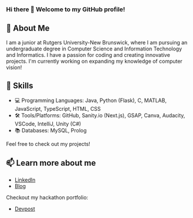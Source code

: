 ### Hi there 👋 Welcome to my GitHub profile!

## 🌟 About Me
I am a junior at Rutgers University-New Brunswick, where I am pursuing an undergraduate degree in Computer Science and Information Technology and Informatics. I have a passion for coding and creating innovative projects. I'm currently working on expanding my knowledge of computer vision! 

## 🚀 Skills
- 💻 Programming Languages: Java, Python (Flask), C, MATLAB, JavaScript, TypeScript, HTML, CSS
- 🛠️ Tools/Platforms: GitHub, Sanity.io (Next.js), GSAP, Canva, Audacity, VSCode, IntelliJ, Unity (C#)
- 📚 Databases: MySQL, Prolog

Feel free to check out my projects!

## 📫 Learn more about me
- [LinkedIn](https://www.linkedin.com/in/shatakshi-ranjan/)
- [Blog](https://shatakshiranjan9.wixsite.com/shatakshiranjan)

Checkout my hackathon portfolio:
- [Devpost](https://devpost.com/ShatakshiRanjan?ref_content=user-portfolio&ref_feature=portfolio&ref_medium=global-nav)



<!--
**ShatakshiRanjan/ShatakshiRanjan** is a ✨ _special_ ✨ repository because its `README.md` (this file) appears on your GitHub profile.

Here are some ideas to get you started:

- 🔭 I’m currently working on ...
- 🌱 I’m currently learning ...
- 👯 I’m looking to collaborate on ...
- 🤔 I’m looking for help with ...
- 💬 Ask me about ...
- 📫 How to reach me: ...
- 😄 Pronouns: ...
- ⚡ Fun fact: ...
-->
